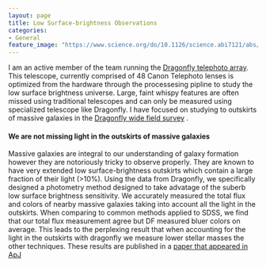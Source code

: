 ```yaml
---
layout: page
title: Low Surface-brightness Observations
categories:
- General
feature_image: "https://www.science.org/do/10.1126/science.abi7121/abs/ca_0326NID_Dragonfly_online.jpg"
---
```


I am an active member of the team running the [Dragonfly telephoto array](https://www.dragonflytelescope.org/). This telescope, currently comprised of 48 Canon Telephoto lenses is optimized from the hardware through the processesing pipline to study the low surface brightness universe. Large, faint whispy features are often missed using traditional telescopes and can only be measured using specialized telescope like Dragonfly. I have focused on studying to outskirts of massive galaxies in the [Dragonfly wide field survey](https://iopscience.iop.org/article/10.3847/1538-4357/ab88a8) .

#### We are not missing light in the outskirts of massive galaxies
Massive galaxies are integral to our understanding of galaxy formation however they are notoriously tricky to observe properly. They are known to have very extended low surface-brightness outskirts which contain a large fraction of their light (>10%). Using the data from Dragonfly, we specifically designed a photometry method designed to take advatage of the suberb low surface brightness sensitivity. We accurately measured the total flux and colors of nearby massive galaxies taking into account all the light in the outskirts. When comparing to common methods applied to SDSS, we find that our total flux measurement agree but DF measured bluer colors on average. This leads to the perplexing result that when accounting for the light in the outskirts with dragonfly we measure lower stellar masses the other techniques. These results are published in a [paper that appeared in ApJ](https://ui.adsabs.harvard.edu/abs/2021ApJ...909...74M/abstract)
